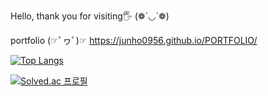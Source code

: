 Hello, thank you for visiting🖐 (❁´◡`❁)

portfolio (☞ﾟヮﾟ)☞ https://junho0956.github.io/PORTFOLIO/

[![Top Langs](https://github-readme-stats.vercel.app/api/top-langs/?username=junho0956&hide=c&exclude_repo=PORTFOLIO,junho0956.github.io)](https://github.com/anuraghazra/github-readme-stats)

[![Solved.ac
프로필](http://mazassumnida.wtf/api/generate_badge?boj={handle})](https://solved.ac/{jh0956})
